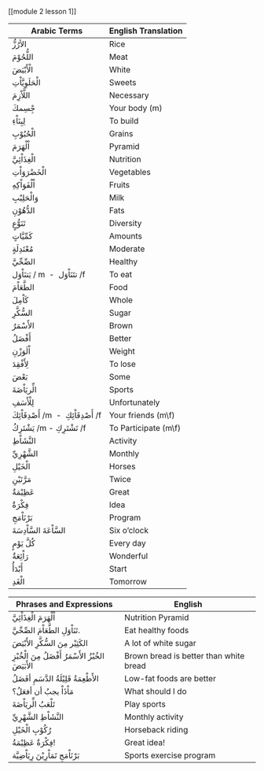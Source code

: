 
[[module 2 lesson 1]]

| **Arabic Terms**                        | **English Translation** |
| --------------------------------------- | ----------------------- |
| الأرُزُّ                                | Rice                    |
| اللُّحُوْمَ                             | Meat                    |
| الْأَبْيَضَ                             | White                   |
| الْحَلَوِيَّاْتِ                        | Sweets                  |
| اللَّاْزِمَ                             | Necessary               |
| جِْسِمكَ                                | Your body (m)           |
| لِبِنَاْءِ                              | To build                |
| الْحُبُوْبِ                             | Grains                  |
| اْلْهَرَمَ                              | Pyramid                 |
| الْغِذَاْئِيَّ                          | Nutrition               |
| الْخَضْرَوَاْتِ                         | Vegetables              |
| اْلْفَوَاْكِهِ                          | Fruits                  |
| وَالْحَلِيْبِ                           | Milk                    |
| الدُّهُوْنِ                             | Fats                    |
| تَنَوُّعٍ                               | Diversity               |
| كَمِّيَّاتٍ                             | Amounts                 |
| مُعْتَدِلَةٍ                            | Moderate                |
| الصِّحِّيَّ                             | Healthy                 |
| يَتنَاْوَل / m  -  تتَنَاْوَل /f        | To eat                  |
| الطَّعَاْمَ                             | Food                    |
| كَاْمِلَ                                | Whole                   |
| السُّكَّرِ                              | Sugar                   |
| الأَسْمَرُ                              | Brown                   |
| أَفْضَلُ                                | Better                  |
| اْلَوَزْنِ                              | Weight                  |
| لِأَفْقِدَ                              | To lose                 |
| بَعْضَ                                  | Some                    |
| الِّريَاْضَةَ                           | Sports                  |
| لِلْأَسَفِ                              | Unfortunately           |
| أَصْدِقَاْئِكَ /m  -  أَصْدِقَاْئِكِ /f | Your friends (m\f)      |
| يَشْتَرِكُ /m - تَشْتَرِكِ /f           | To Participate (m\f)    |
| النَّشَاْطِ                             | Activity                |
| الشَّهْرِيِّ                            | Monthly                 |
| الْخَيْلِ                               | Horses                  |
| مَرَّتَيْنِ                             | Twice                   |
| عَظِيْمَةٌ                              | Great                   |
| فِكْرَةٌ                                | Idea                    |
| بَرْنَاْمَجِ                            | Program                 |
| السَّاْعَةَ السَّاْدِسَةَ               | Six o’clock             |
| كُلَّ يَوْمٍ                            | Every day               |
| رَاْئِعَةٌ                              | Wonderful               |
| أَبْدَأُ                                | Start                   |
| الْغَدِ                                 | Tomorrow                |

| **Phrases and Expressions**                            | **English**                            |
| ------------------------------------------------------ | -------------------------------------- |
| اْلْهَرَمَ الْغِذَاْئِيَّ                              | Nutrition Pyramid                      |
| تَنَاْوَلِ الطَّعَاْمَ الصِّحِّيَّ.                    | Eat healthy foods                      |
| الكَثِيْر مِنَ السُّكَّرِ الأَبْيَضَ                   | A lot of white sugar                   |
| الخُبْزُ الأَسْمَرُ أَفْضَلُ مِنَ الْخُبْزِ الأَبَيَضَ | Brown bread is better than white bread |
| الأَطْعِمَةُ قَلِيْلَةُ الدَّسَمِ أفَضَلُ              | Low-fat foods are better               |
| مَاْذَاْ يجبُ أن أفعَلُ؟                               | What should I do                       |
| تَلْعَبُ الِّريَاْضَةَ                                 | Play sports                            |
| النَّشَاْطِ الشَّهْرِيِّ                               | Monthly activity                       |
| رُكُوْبِ الْخَيْلِ                                     | Horseback riding                       |
| فِكْرَةٌ عَظِيْمَةُ!                                   | Great idea!                            |
| بَرْنَاْمَجِ تَمَاْرِيْنَ رِيَاْضِيَّة                 | Sports exercise program                |
